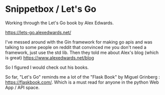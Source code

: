 
# Snippetbox / Let's Go

Working through the Let's Go book by Alex Edwards.

https://lets-go.alexedwards.net/

I've messed around with the Gin framework for making go apis and was talking to some people on reddit that convinced me you don't need a framework, just use the std lib. Then they told me about Alex's blog (which is great) https://www.alexedwards.net/blog

So I figured I would check out his books.

So far, "Let's Go" reminds me a lot of the "Flask Book" by Miguel Grinberg : https://flaskbook.com/. Which is a must read for anyone in the python Web App / API space.

